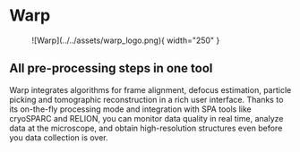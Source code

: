 # Warp

<figure markdown="span">
  ![Warp](../../assets/warp_logo.png){ width="250" }
  <figcaption></figcaption>
</figure>

## All pre-processing steps in one tool
Warp integrates algorithms for frame alignment, defocus estimation, particle
picking and tomographic reconstruction in a rich user interface. Thanks to its
on-the-fly processing mode and integration with SPA tools like cryoSPARC and RELION, you
can monitor data quality in real time, analyze data at the microscope, and obtain
high-resolution structures even before you data collection is over.